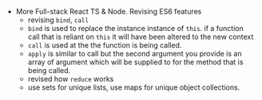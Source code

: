 ---
---

- More Full-stack React TS & Node. Revising ES6 features
  - revising `bind`, `call`
  - `bind` is used to replace the instance instance of `this`. if a function call that is reliant on `this` it will have been altered to the new context
  - `call` is used at the the function is being called.
  - `apply` is similar to call but the second argument you provide is an array of argument which will be supplied to for the method that is being called.
  - revised how `reduce` works
  - use sets for unique lists, use maps for unique object collections.
